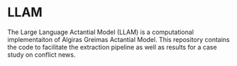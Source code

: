 # LLAM
The Large Language Actantial Model (LLAM) is a computational implementaiton of Algiras Greimas Actantial Model. This repository contains the code to facilitate the extraction pipeline as well as results for a case study on conflict news. 
